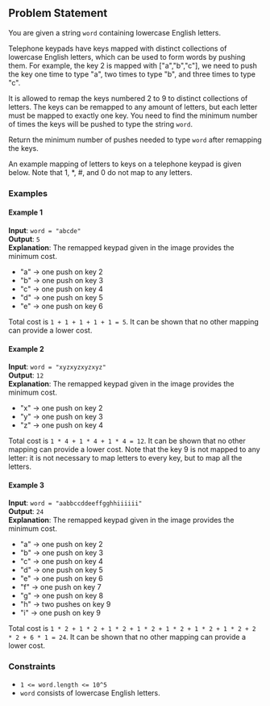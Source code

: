 ## Problem Statement

You are given a string `word` containing lowercase English letters.

Telephone keypads have keys mapped with distinct collections of lowercase English letters, which can be used to form words by pushing them. For example, the key 2 is mapped with ["a","b","c"], we need to push the key one time to type "a", two times to type "b", and three times to type "c".

It is allowed to remap the keys numbered 2 to 9 to distinct collections of letters. The keys can be remapped to any amount of letters, but each letter must be mapped to exactly one key. You need to find the minimum number of times the keys will be pushed to type the string `word`.

Return the minimum number of pushes needed to type `word` after remapping the keys.

An example mapping of letters to keys on a telephone keypad is given below. Note that 1, *, #, and 0 do not map to any letters.

### Examples

#### Example 1

**Input**: `word = "abcde"`  
**Output**: `5`  
**Explanation**: 
The remapped keypad given in the image provides the minimum cost.
- "a" -> one push on key 2
- "b" -> one push on key 3
- "c" -> one push on key 4
- "d" -> one push on key 5
- "e" -> one push on key 6

Total cost is `1 + 1 + 1 + 1 + 1 = 5`.
It can be shown that no other mapping can provide a lower cost.

#### Example 2

**Input**: `word = "xyzxyzxyzxyz"`  
**Output**: `12`  
**Explanation**: 
The remapped keypad given in the image provides the minimum cost.
- "x" -> one push on key 2
- "y" -> one push on key 3
- "z" -> one push on key 4

Total cost is `1 * 4 + 1 * 4 + 1 * 4 = 12`.
It can be shown that no other mapping can provide a lower cost.
Note that the key 9 is not mapped to any letter: it is not necessary to map letters to every key, but to map all the letters.

#### Example 3

**Input**: `word = "aabbccddeeffgghhiiiiii"`  
**Output**: `24`  
**Explanation**: 
The remapped keypad given in the image provides the minimum cost.
- "a" -> one push on key 2
- "b" -> one push on key 3
- "c" -> one push on key 4
- "d" -> one push on key 5
- "e" -> one push on key 6
- "f" -> one push on key 7
- "g" -> one push on key 8
- "h" -> two pushes on key 9
- "i" -> one push on key 9

Total cost is `1 * 2 + 1 * 2 + 1 * 2 + 1 * 2 + 1 * 2 + 1 * 2 + 1 * 2 + 2 * 2 + 6 * 1 = 24`.
It can be shown that no other mapping can provide a lower cost.

### Constraints

- `1 <= word.length <= 10^5`
- `word` consists of lowercase English letters.
